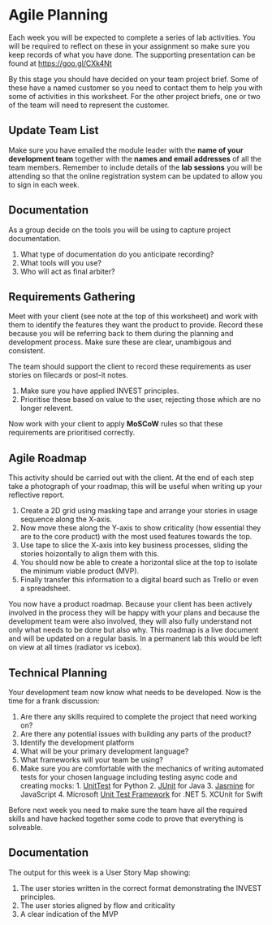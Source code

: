 # Agile Planning

Each week you will be expected to complete a series of lab activities. You will be required to reflect on these in your assignment so make sure you keep records of what you have done. The supporting presentation can be found at https://goo.gl/CXk4Nt

By this stage you should have decided on your team project brief. Some of these have a named customer so you need to contact them to help you with some of activities in this worksheet. For the other project briefs, one or two of the team will need to represent the customer.

## Update Team List

Make sure you have emailed the module leader with the **name of your development team** together with the **names and email addresses** of all the team members. Remember to include details of the **lab sessions** you will be attending so that the online registration system can be updated to allow you to sign in each week.

## Documentation

As a group decide on the tools you will be using to capture project documentation.

1. What type of documentation do you anticipate recording?
2. What tools will you use?
3. Who will act as final arbiter?

## Requirements Gathering

Meet with your client (see note at the top of this worksheet) and work with them to identify the features they want the product to provide. Record these because you will be referring back to them during the planning and development process. Make sure these are clear, unambigous and consistent.

The team should support the client to record these requirements as user stories on filecards or post-it notes.

1. Make sure you have applied INVEST principles.
2. Prioritise these based on value to the user, rejecting those which are no longer relevent.

Now work with your client to apply **MoSCoW** rules so that these requirements are prioritised correctly.

## Agile Roadmap

This activity should be carried out with the client. At the end of each step take a photograph of your roadmap, this will be useful when writing up your reflective report.

1. Create a 2D grid using masking tape and arrange your stories in usage sequence along the X-axis.
2. Now move these along the Y-axis to show criticality (how essential they are to the core product) with the most used features towards the top.
3. Use tape to slice the X-axis into key business processes, sliding the stories hoizontally to align them with this.
4. You should now be able to create a horizontal slice at the top to isolate the minimum viable product (MVP).
5. Finally transfer this information to a digital board such as Trello or even a spreadsheet.

You now have a product roadmap. Because your client has been actively involved in the process they will be happy with your plans and because the development team were also involved, they will also fully understand not only what needs to be done but also why. This roadmap is a live document and will be updated on a regular basis. In a permanent lab this would be left on view at all times (radiator vs icebox).

## Technical Planning

Your development team now know what needs to be developed. Now is the time for a frank discussion:

1. Are there any skills required to complete the project that need working on?
2. Are there any potential issues with building any parts of the product?
3. Identify the development platform
  1. What will be your primary development language?
  2. What frameworks will your team be using?
  3. Make sure you are comfortable with the mechanics of writing automated tests for your chosen language including testing async code and creating mocks:
    1. [UnitTest](https://docs.python.org/3/library/unittest.html) for Python
    2. [JUnit](http://junit.org) for Java
    3. [Jasmine](http://jasmine.github.io) for JavaScript
    4. Microsoft [Unit Test Framework](https://msdn.microsoft.com/en-us/library/hh598960.aspx) for .NET
    5. XCUnit for Swift

Before next week you need to make sure the team have all the required skills and have hacked together some code to prove that everything is solveable.

## Documentation

The output for this week is a User Story Map showing:

1. The user stories written in the correct format demonstrating the INVEST principles.
2. The user stories aligned by flow and criticality
3. A clear indication of the MVP

